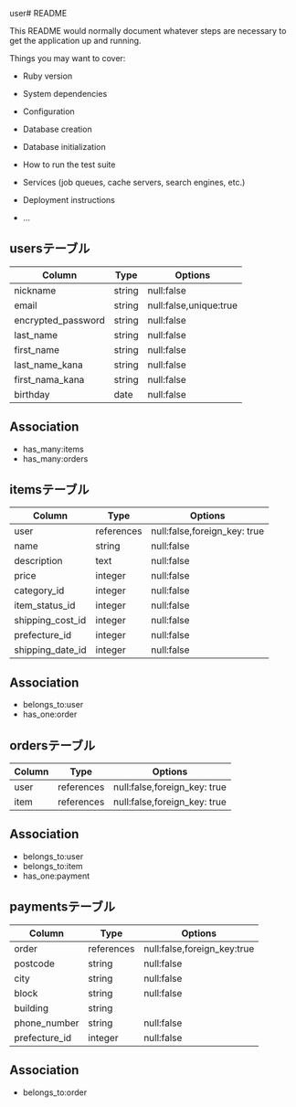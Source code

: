 user# README

This README would normally document whatever steps are necessary to get the
application up and running.

Things you may want to cover:

* Ruby version

* System dependencies

* Configuration

* Database creation

* Database initialization

* How to run the test suite

* Services (job queues, cache servers, search engines, etc.)

* Deployment instructions

* ...

## usersテーブル

|Column|Type|Options|
|------|----|-------|
| nickname | string | null:false |
| email | string | null:false,unique:true |
| encrypted_password | string | null:false |
| last_name | string | null:false |
| first_name | string | null:false |
| last_name_kana | string | null:false |
| first_nama_kana | string | null:false |
| birthday | date | null:false |

## Association
- has_many:items
- has_many:orders

## itemsテーブル
|Column|Type|Options|
|------|----|-------|
| user | references | null:false,foreign_key: true |
| name | string | null:false |
| description | text | null:false |
| price | integer | null:false |
| category_id | integer | null:false |
| item_status_id | integer | null:false |
| shipping_cost_id | integer | null:false |
| prefecture_id | integer | null:false |
| shipping_date_id | integer | null:false | 


## Association
- belongs_to:user
- has_one:order

## ordersテーブル
|Column|Type|Options|
|------|----|-------|
| user | references | null:false,foreign_key: true |
| item | references | null:false,foreign_key: true |

## Association
- belongs_to:user
- belongs_to:item
- has_one:payment

## paymentsテーブル
|Column|Type|Options|
|------|----|-------|
| order | references | null:false,foreign_key:true |
| postcode | string | null:false |
| city | string | null:false |
| block | string | null:false |
| building | string |
| phone_number | string | null:false |
| prefecture_id | integer | null:false |

## Association
- belongs_to:order

